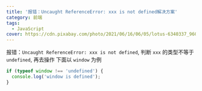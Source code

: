 ```yaml
---
title: '报错：Uncaught ReferenceError: xxx is not defined解决方案'
category: 前端
tags:
  - JavaScript
cover: https://cdn.pixabay.com/photo/2021/06/16/06/05/lotus-6340337_960_720.jpg
---
```


报错：`Uncaught ReferenceError: xxx is not defined`, 判断 `xxx` 的类型不等于`undefined`, 再去操作
下面以 `window` 为例

```js
if (typeof window !== 'undefined') {
  console.log('window is defined');
}
```
